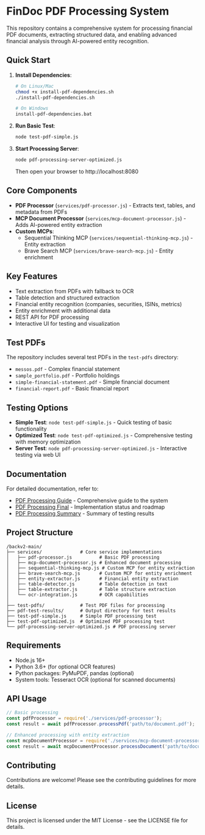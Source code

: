 # FinDoc PDF Processing System

This repository contains a comprehensive system for processing financial PDF documents, extracting structured data, and enabling advanced financial analysis through AI-powered entity recognition.

## Quick Start

1. **Install Dependencies**:
   ```bash
   # On Linux/Mac
   chmod +x install-pdf-dependencies.sh
   ./install-pdf-dependencies.sh
   
   # On Windows
   install-pdf-dependencies.bat
   ```

2. **Run Basic Test**:
   ```bash
   node test-pdf-simple.js
   ```

3. **Start Processing Server**:
   ```bash
   node pdf-processing-server-optimized.js
   ```
   Then open your browser to http://localhost:8080

## Core Components

- **PDF Processor** (`services/pdf-processor.js`) - Extracts text, tables, and metadata from PDFs
- **MCP Document Processor** (`services/mcp-document-processor.js`) - Adds AI-powered entity extraction
- **Custom MCPs**:
  - Sequential Thinking MCP (`services/sequential-thinking-mcp.js`) - Entity extraction
  - Brave Search MCP (`services/brave-search-mcp.js`) - Entity enrichment

## Key Features

- Text extraction from PDFs with fallback to OCR
- Table detection and structured extraction
- Financial entity recognition (companies, securities, ISINs, metrics)
- Entity enrichment with additional data
- REST API for PDF processing
- Interactive UI for testing and visualization

## Test PDFs

The repository includes several test PDFs in the `test-pdfs` directory:
- `messos.pdf` - Complex financial statement
- `sample_portfolio.pdf` - Portfolio holdings
- `simple-financial-statement.pdf` - Simple financial document
- `financial-report.pdf` - Basic financial report

## Testing Options

- **Simple Test**: `node test-pdf-simple.js` - Quick testing of basic functionality
- **Optimized Test**: `node test-pdf-optimized.js` - Comprehensive testing with memory optimization
- **Server Test**: `node pdf-processing-server-optimized.js` - Interactive testing via web UI

## Documentation

For detailed documentation, refer to:
- [PDF Processing Guide](PDF-PROCESSING-GUIDE.md) - Comprehensive guide to the system
- [PDF Processing Final](PDF-PROCESSING-FINAL.md) - Implementation status and roadmap
- [PDF Processing Summary](PDF-PROCESSING-SUMMARY.md) - Summary of testing results

## Project Structure

```
/backv2-main/
├── services/              # Core service implementations
│   ├── pdf-processor.js          # Basic PDF processing
│   ├── mcp-document-processor.js # Enhanced document processing
│   ├── sequential-thinking-mcp.js # Custom MCP for entity extraction
│   ├── brave-search-mcp.js       # Custom MCP for entity enrichment
│   ├── entity-extractor.js       # Financial entity extraction
│   ├── table-detector.js         # Table detection in text
│   ├── table-extractor.js        # Table structure extraction
│   └── ocr-integration.js        # OCR capabilities
│
├── test-pdfs/             # Test PDF files for processing
├── pdf-test-results/      # Output directory for test results
├── test-pdf-simple.js     # Simple PDF processing test
├── test-pdf-optimized.js  # Optimized PDF processing test
└── pdf-processing-server-optimized.js # PDF processing server
```

## Requirements

- Node.js 16+
- Python 3.6+ (for optional OCR features)
- Python packages: PyMuPDF, pandas (optional)
- System tools: Tesseract OCR (optional for scanned documents)

## API Usage

```javascript
// Basic processing
const pdfProcessor = require('./services/pdf-processor');
const result = await pdfProcessor.processPdf('path/to/document.pdf');

// Enhanced processing with entity extraction
const mcpDocumentProcessor = require('./services/mcp-document-processor');
const result = await mcpDocumentProcessor.processDocument('path/to/document.pdf');
```

## Contributing

Contributions are welcome! Please see the contributing guidelines for more details.

## License

This project is licensed under the MIT License - see the LICENSE file for details.